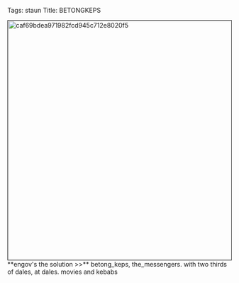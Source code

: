 Tags: staun
Title: BETONGKEPS
  
<p><img src="https://objects.hbvu.su/blotpix/2010/10/31.jpeg" width=540 height=540 alt="caf69bdea971982fcd945c712e8020f5" border=1>
**engov's the solution >>** betong_keps, the_messengers. with two thirds of dales, at dales. movies and kebabs